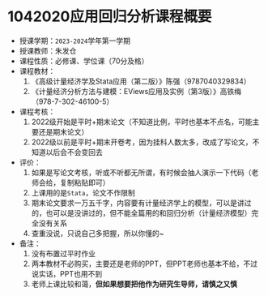 # 1042020应用回归分析课程概要

+ 授课学期：`2023-2024`学年第一学期
+ 授课教师：朱发仓
+ 课程性质：必修课、学位课（70分及格）
+ 课程教材：
  1. 《高级计量经济学及Stata应用（第二版）》陈强（9787040329834）
  2. 《计量经济分析方法与建模：EViews应用及实例（第3版）》高铁梅（978-7-302-46100-5）
+ 课程考核：
  1. 2022级开始是平时+期末论文（不知道比例，平时也基本不点名，可能主要还是期末论文）
  2. 2022级以前是平时+期末开卷考，因为挂科人数太多，改成了写论文，不知道以后会不会变回去
+ 评价：
  1. 如果是写论文考核，听或不听都无所谓，有时候会抽人演示一下代码（老师会给，复制粘贴即可）
  2. 上课用的是`Stata`，论文不作限制
  3. 期末论文要求一万五千字，内容要有计量经济学上的模型，可以是讲过的，也可以是没讲过的，但不能全篇用的和回归分析（计量经济模型）完全没有关系
  4. 查重没说，只说自己多把握，所以你懂的~
+ 备注：
  1. 没有布置过平时作业
  2. 两本教材不必购买，主要还是老师的PPT，但PPT老师也基本不给，不过说实话，PPT也用不到
  3. 老师上课比较和蔼，**但如果想要把他作为研究生导师，请慎之又慎**
